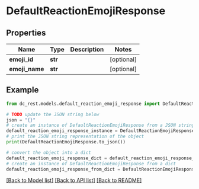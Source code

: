 # DefaultReactionEmojiResponse


## Properties

Name | Type | Description | Notes
------------ | ------------- | ------------- | -------------
**emoji_id** | **str** |  | [optional] 
**emoji_name** | **str** |  | [optional] 

## Example

```python
from dc_rest.models.default_reaction_emoji_response import DefaultReactionEmojiResponse

# TODO update the JSON string below
json = "{}"
# create an instance of DefaultReactionEmojiResponse from a JSON string
default_reaction_emoji_response_instance = DefaultReactionEmojiResponse.from_json(json)
# print the JSON string representation of the object
print(DefaultReactionEmojiResponse.to_json())

# convert the object into a dict
default_reaction_emoji_response_dict = default_reaction_emoji_response_instance.to_dict()
# create an instance of DefaultReactionEmojiResponse from a dict
default_reaction_emoji_response_from_dict = DefaultReactionEmojiResponse.from_dict(default_reaction_emoji_response_dict)
```
[[Back to Model list]](../README.md#documentation-for-models) [[Back to API list]](../README.md#documentation-for-api-endpoints) [[Back to README]](../README.md)


